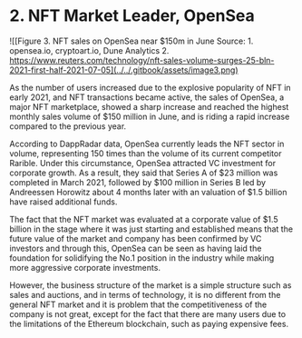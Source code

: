 # 2. NFT Market Leader, OpenSea

![\[Figure 3. NFT sales on OpenSea near $150m in June
Source: 1. opensea.io, cryptoart.io, Dune Analytics
2\. https://www.reuters.com/technology/nft-sales-volume-surges-25-bln-2021-first-half-2021-07-05](../../.gitbook/assets/image3.png)

As the number of users increased due to the explosive popularity of NFT in early 2021, and NFT transactions became active, the sales of OpenSea, a major NFT marketplace, showed a sharp increase and reached the highest monthly sales volume of $150 million in June, and is riding a rapid increase compared to the previous year.

According to DappRadar data, OpenSea currently leads the NFT sector in volume, representing 150 times than the volume of its current competitor Rarible. Under this circumstance, OpenSea attracted VC investment for corporate growth. As a result, they said that Series A of $23 million was completed in March 2021, followed by $100 million in Series B led by Andreessen Horowitz about 4 months later with an valuation of $1.5 billion have raised additional funds.

The fact that the NFT market was evaluated at a corporate value of $1.5 billion in the stage where it was just starting and established means that the future value of the market and company has been confirmed by VC investors and through this, OpenSea can be seen as having laid the foundation for solidifying the No.1 position in the industry while making more aggressive corporate investments.

However, the business structure of the market is a simple structure such as sales and auctions, and in terms of technology, it is no different from the general NFT market and it is problem that the competitiveness of the company is not great, except for the fact that there are many users due to the limitations of the Ethereum blockchain, such as paying expensive fees.
